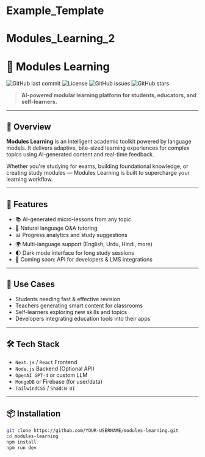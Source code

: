 # Example_Template
# Modules_Learning_2

# 📘 Modules Learning

![GitHub last commit](https://img.shields.io/github/last-commit/YOUR-USERNAME/YOUR-REPO)
![License](https://img.shields.io/github/license/YOUR-USERNAME/YOUR-REPO)
![GitHub issues](https://img.shields.io/github/issues/YOUR-USERNAME/YOUR-REPO)
![GitHub stars](https://img.shields.io/github/stars/YOUR-USERNAME/YOUR-REPO?style=social)

> **AI-powered modular learning platform for students, educators, and self-learners.**

---

## 🚀 Overview

**Modules Learning** is an intelligent academic toolkit powered by language models. It delivers adaptive, bite-sized learning experiences for complex topics using AI-generated content and real-time feedback.

Whether you're studying for exams, building foundational knowledge, or creating study modules — Modules Learning is built to supercharge your learning workflow.

---

## 🎯 Features

- 📚 AI-generated micro-lessons from any topic
- 💬 Natural language Q&A tutoring
- 📊 Progress analytics and study suggestions
- 🌍 Multi-language support (English, Urdu, Hindi, more)
- 🌓 Dark mode interface for long study sessions
- 🔌 Coming soon: API for developers & LMS integrations

---

## 🧠 Use Cases

- Students needing fast & effective revision  
- Teachers generating smart content for classrooms  
- Self-learners exploring new skills and topics  
- Developers integrating education tools into their apps

---

## 🛠️ Tech Stack

- `Next.js` / `React` Frontend  
- `Node.js` Backend (Optional API)  
- `OpenAI GPT-4` or custom LLM  
- `MongoDB` or Firebase (for user/data)  
- `TailwindCSS` / `ShadCN UI`

---

## 📦 Installation

```bash
git clone https://github.com/YOUR-USERNAME/modules-learning.git
cd modules-learning
npm install
npm run dev
